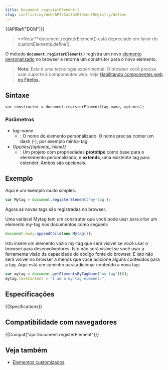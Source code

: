 ```yaml
---
title: Document.registerElement()
slug: conflicting/Web/API/CustomElementRegistry/define
---
```


{{APIRef("DOM")}}

> **Nota:**document.registerElement() está depreciado em favor do customElements.define().

O método **`document.registerElement()`** registra um novo [elemento personalizado](/pt-BR/docs/Web/Web_Components/Custom_Elements) no browser e retorna um construtor para o novo elemento.

> **Nota:** Esta é uma tecnologia experimental. O browser você precisa usar suporte à componentes web. Veja [Habilitando componentes web no Firefox.](/pt-BR/docs/Web/Web_Components#Enabling_Web_Components_in_Firefox)

## Sintaxe

```
var constructor = document.registerElement(tag-name, options);
```

### Parâmetros

- _tag-name_
  - : O nome do elemento personalizado. O nome precisa conter um dash (-), por exemplo minha-tag.
- _Opções{{optional_inline}}_
  - : Um projeto com propriedades **protótipo** como base para o elememento personalizado, e **extends**, uma existente tag para estender. Ambos são opcionais.

## Exemplo

Aqui é um exemplo muito simples:

```js
var Mytag = document.registerElement('my-tag');
```

Agora as novas tags são registradas no browser.

Uma variável Mytag tem um construtor que você pode usar para criar um elemento my-tag nos documentos como seguem:

```js
document.body.appendChild(new Mytag());
```

Isto insere um elemento vazio my-tag que será visível se você usar o browser para desenvolvedores. Isto não será visível se você usar a ferramenta visão da capacidade do código fonte do browser. E isto não será visível no browser a menos que você adicione alguns conteúdos para a tag. Aqui está um caminho para adicionar conteúdo a nova tag:

```js
var mytag = document.getElementsByTagName("my-tag")[0];
mytag.textContent = "I am a my-tag element.";
```

## Especificações

{{Specifications}}

## Compatibilidade com navegadores

{{Compat("api.Document.registerElement")}}

## Veja também

- [Elementos customizados](/pt-BR/docs/Web/Web_Components/Custom_Elements)
